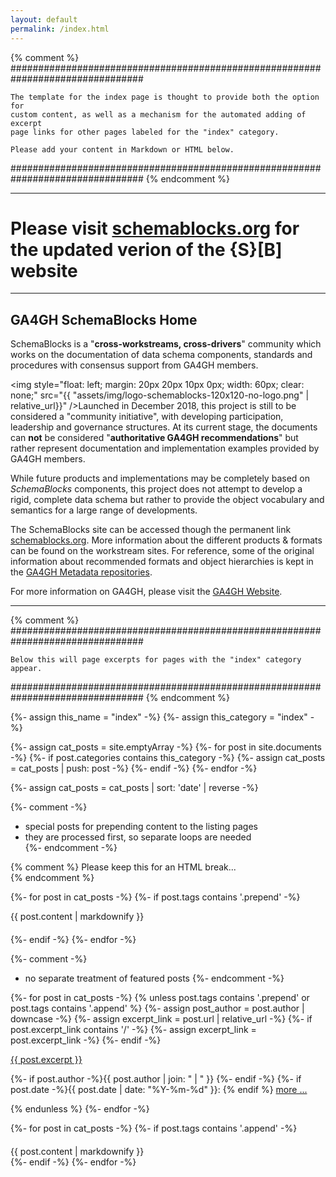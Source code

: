 ```yaml
---
layout: default
permalink: /index.html
---
```


{% comment %}
################################################################################
	
	The template for the index page is thought to provide both the option for
	custom content, as well as a mechanism for the automated adding of excerpt
	page links for other pages labeled for the "index" category.
	
	Please add your content in Markdown or HTML below.

################################################################################
{% endcomment %}

---

# Please visit [schemablocks.org](http://schemablocks.org) for the updated  verion of the {S}[B] website

---

## GA4GH SchemaBlocks Home

SchemaBlocks is a "__cross-workstreams, cross-drivers__" community which works on the documentation of data schema components, standards and procedures with consensus support from GA4GH members.

<img style="float: left; margin: 20px 20px 10px 0px; width: 60px; clear: none;" src="{{ "assets/img/logo-schemablocks-120x120-no-logo.png" | relative_url}}" />Launched in December 2018, this project is still to be considered a "community 
initiative", with developing participation, leadership and governance 
structures. At its current stage, the documents can __not__ be considered 
"__authoritative GA4GH recommendations__" but rather represent documentation 
and implementation examples provided by GA4GH members.

While future products and implementations may be completely based on 
_SchemaBlocks_ components, this project does not attempt to develop a rigid, 
complete data schema but rather to provide the object vocabulary and semantics 
for a large range of developments.

The SchemaBlocks site can be accessed though the permanent link 
[schemablocks.org](http://schemablocks.org). More information about the 
different products & formats can be found on the workstream sites. For 
reference, some of the original information about recommended formats and 
object hierarchies is kept in the 
[GA4GH Metadata repositories](https://ga4gh-metadata.github.io/SchemaBlocks/).

For more information on GA4GH, please visit the 
[GA4GH Website](https://ga4gh.org).

----

{% comment %}
################################################################################

	Below this will page excerpts for pages with the "index" category appear.

################################################################################
{% endcomment %}

{%- assign this_name = "index" -%}
{%- assign this_category = "index" -%}

{%- assign cat_posts = site.emptyArray -%}
{%- for post in site.documents -%}
  {%- if post.categories contains this_category -%}
    {%- assign cat_posts = cat_posts | push: post -%}
  {%- endif -%}
{%- endfor -%}

{%- assign cat_posts = cat_posts | sort: 'date' | reverse -%}

{%- comment -%}
  * special posts for prepending content to the listing pages
  * they are processed first, so separate loops are needed  
{%- endcomment -%}

{% comment %}
	Please keep this for an HTML break...	
{% endcomment %}

{%- for post in cat_posts -%}
  {%- if post.tags contains '.prepend' -%}
<div style="margin-bottom: 20px;">
{{ post.content | markdownify }}
</div>
  {%- endif -%}
{%- endfor -%}

{%- comment -%}
  * no separate treatment of featured posts
{%- endcomment -%}

{%- for post in cat_posts -%}
  {% unless post.tags contains '.prepend' or post.tags contains '.append' %} 
    {%- assign post_author = post.author | downcase -%}
    {%- assign excerpt_link = post.url | relative_url -%}
    {%- if post.excerpt_link contains '/' -%}
      {%- assign excerpt_link = post.excerpt_link -%}
    {%- endif -%}
<div class="excerpt">
<a href="{{ excerpt_link }}">{{ post.excerpt }}</a>
  <p class="footnote">
    {%- if post.author -%}{{ post.author | join: " | " }}&nbsp;{%- endif -%}
    {%- if post.date -%}{{ post.date | date: "%Y-%m-%d" }}: {% endif %}
 <a href="{{ excerpt_link }}">more ...</a>
  </p>
</div>
  {% endunless %}  
{%- endfor -%}

{%- for post in cat_posts -%}
  {%- if post.tags contains '.append' -%}
<div style="margin-top: 20px;">
{{ post.content | markdownify }}
</div>
  {%- endif -%}
{%- endfor -%}
